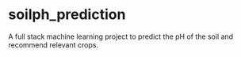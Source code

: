 # soilph_prediction
A full stack machine learning project to predict the pH of the soil and recommend relevant crops.
